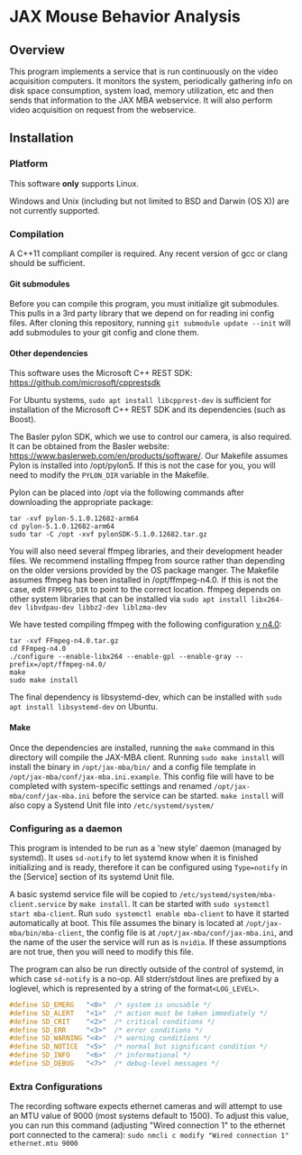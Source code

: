 # JAX Mouse Behavior Analysis

## Overview

This program implements a service that is run continuously on the video 
acquisition computers. It monitors the system, periodically gathering info on 
disk space consumption, system load, memory utilization, etc and then sends 
that information to the JAX MBA webservice. It will also perform video
acquisition on request from the webservice.

## Installation

### Platform

This software **only** supports Linux.

Windows and Unix (including but not limited to BSD and Darwin (OS X)) are not 
currently supported. 

### Compilation

A C++11 compliant compiler is required. Any recent version of gcc or clang
should be sufficient.

#### Git submodules

Before you can compile this program, you must initialize git submodules. This
pulls in a 3rd party library that we depend on for reading ini config files.
After cloning this repository, running `git submodule update --init` will add
submodules to your git config and clone them. 

#### Other dependencies

This software uses the Microsoft C++ REST SDK:
https://github.com/microsoft/cpprestsdk

For Ubuntu systems, `sudo apt install libcpprest-dev` is sufficient for 
installation of the Microsoft C++ REST SDK and its dependencies (such as Boost).

The Basler pylon SDK, which we use to control our camera, is also required. It 
can be obtained from the Basler website:
https://www.baslerweb.com/en/products/software/. Our Makefile assumes Pylon is 
installed into /opt/pylon5. If this is not the case for you, you will need to 
modify the `PYLON_DIR` variable in the Makefile.

Pylon can be placed into /opt via the following commands after downloading the appropriate package:
```
tar -xvf pylon-5.1.0.12682-arm64
cd pylon-5.1.0.12682-arm64
sudo tar -C /opt -xvf pylonSDK-5.1.0.12682.tar.gz
```

You will also need several ffmpeg libraries, and their development header files. 
We recommend installing ffmpeg from source rather than depending on the older 
versions provided by the OS package manger. The Makefile assumes ffmpeg has 
been installed in /opt/ffmpeg-n4.0. If this is not the case, edit 
`FFMPEG_DIR` to point to the correct location. ffmpeg depends on other system libraries that can be installed via `sudo apt install libx264-dev libvdpau-dev libbz2-dev liblzma-dev`

We have tested compiling ffmpeg with the following configuration [v n4.0](https://github.com/FFmpeg/FFmpeg/releases/tag/n4.0):
```
tar -xvf FFmpeg-n4.0.tar.gz
cd FFmpeg-n4.0
./configure --enable-libx264 --enable-gpl --enable-gray --prefix=/opt/ffmpeg-n4.0/
make
sudo make install
```

The final dependency is libsystemd-dev, which can be installed with 
`sudo apt install libsystemd-dev` on Ubuntu. 

#### Make

Once the dependencies are installed, running  the `make` command in this
directory will compile the JAX-MBA client. Running `sudo make install` will 
install the binary in `/opt/jax-mba/bin/` and a config file template in 
`/opt/jax-mba/conf/jax-mba.ini.example`. This config file will have to be
completed with system-specific settings and renamed
`/opt/jax-mba/conf/jax-mba.ini` before the service can be started. `make install`
will also copy a Systend Unit file into `/etc/systemd/system/`

### Configuring as a daemon

This program is intended to be run as a 'new style' daemon (managed by systemd).
It uses `sd-notify` to let systemd know when it is finished initializing and is
ready, therefore it can be configured using `Type=notify` in the [Service] 
section of its systemd Unit file.

A basic systemd service file will be copied to 
`/etc/systemd/system/mba-client.service` by `make install`. It can be started
with `sudo systemctl start mba-client`. Run `sudo systemctl enable mba-client`
to have it started automatically at boot. This file assumes the binary is 
located at `/opt/jax-mba/bin/mba-client`, the config file is at 
`/opt/jax-mba/conf/jax-mba.ini`, and the name of the user the service will run
as is `nvidia`. If these assumptions are not true, then you will need to modify
this file.

The program can also be run directly outside of the control of systemd, in
which case `sd-notify` is a no-op. All stderr/stdout lines are prefixed by a
loglevel, which is represented by a string of the format`<LOG_LEVEL>`.

```C
#define SD_EMERG   "<0>"  /* system is unusable */
#define SD_ALERT   "<1>"  /* action must be taken immediately */
#define SD_CRIT    "<2>"  /* critical conditions */
#define SD_ERR     "<3>"  /* error conditions */
#define SD_WARNING "<4>"  /* warning conditions */
#define SD_NOTICE  "<5>"  /* normal but significant condition */
#define SD_INFO    "<6>"  /* informational */
#define SD_DEBUG   "<7>"  /* debug-level messages */
```

### Extra Configurations

The recording software expects ethernet cameras and will attempt to use an MTU value of 9000 (most systems default to 1500). To adjust this value, you can run this command (adjusting "Wired connection 1" to the ethernet port connected to the camera):
`sudo nmcli c modify "Wired connection 1" ethernet.mtu 9000`
